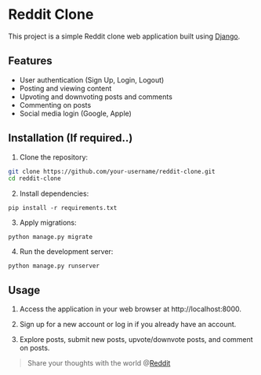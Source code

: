 # Reddit Clone

This project is a simple Reddit clone web application built using [Django](https://www.djangoproject.com/).


## Features

- User authentication (Sign Up, Login, Logout)
- Posting and viewing content
- Upvoting and downvoting posts and comments
- Commenting on posts
- Social media login (Google, Apple)

## Installation (If required..)

1. Clone the repository:

  ```bash
  git clone https://github.com/your-username/reddit-clone.git
  cd reddit-clone
  ```

2. Install dependencies:
  ```
  pip install -r requirements.txt
  ```

3. Apply migrations:
  ```
  python manage.py migrate
  ```

4. Run the development server:
  ```
  python manage.py runserver
  ```

## Usage

1. Access the application in your web browser at http://localhost:8000.

2. Sign up for a new account or log in if you already have an account.

3. Explore posts, submit new posts, upvote/downvote posts, and comment on posts.


> Share your thoughts with the world @[Reddit](https://reddit-clone-1vcx.onrender.com/)
